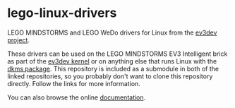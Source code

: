 lego-linux-drivers
==================

LEGO MINDSTORMS and LEGO WeDo drivers for Linux from the [ev3dev project].

These drivers can be used on the LEGO MINDSTORMS EV3 Intelligent brick as part
of the [ev3dev kernel] or on anything else that runs Linux with the [dkms
package]. This repository is included as a submodule in both of the linked
repositories, so you probably don't want to clone this repository directly.
Follow the links for more information.

You can also browse the online [documentation].

[ev3dev project]: http://www.ev3dev.org
[ev3dev kernel]: https://github.com/ev3dev/ev3dev-kernel
[dkms package]: https://github.com/ev3dev/lego-linux-drivers-dkms
[documentation]: http://docs.ev3dev.org/projects/lego-linux-drivers/en/ev3dev-stretch/
